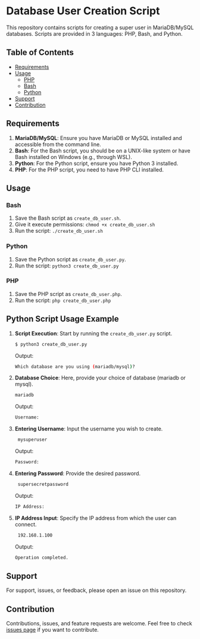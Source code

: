 # Database User Creation Script

This repository contains scripts for creating a super user in MariaDB/MySQL databases. Scripts are provided in 3 languages: PHP, Bash, and Python.

## Table of Contents

- [Requirements](#requirements)
- [Usage](#usage)
    - [PHP](#php)
    - [Bash](#bash)
    - [Python](#python)
- [Support](#support)
- [Contribution](#contribution)

## Requirements

1. **MariaDB/MySQL**: Ensure you have MariaDB or MySQL installed and accessible from the command line.
2. **Bash**: For the Bash script, you should be on a UNIX-like system or have Bash installed on Windows (e.g., through WSL).
3. **Python**: For the Python script, ensure you have Python 3 installed.
4. **PHP**: For the PHP script, you need to have PHP CLI installed.

## Usage

### Bash

1. Save the Bash script as `create_db_user.sh`.
2. Give it execute permissions: `chmod +x create_db_user.sh`
3. Run the script: `./create_db_user.sh`


### Python

1. Save the Python script as `create_db_user.py`.
2. Run the script: `python3 create_db_user.py`

### PHP

1. Save the PHP script as `create_db_user.php`.
2. Run the script: `php create_db_user.php`

## Python Script Usage Example

1. **Script Execution**:
   Start by running the `create_db_user.py` script.

   ```bash
   $ python3 create_db_user.py
   ```

   Output:
   ```bash
   Which database are you using (mariadb/mysql)? 
   ```

2. **Database Choice**:
   Here, provide your choice of database (mariadb or mysql).
   ```bash
   mariadb
   ```

   Output:
   ```bash
   Username: 
   ```


3. **Entering Username**:
   Input the username you wish to create.
   ```bash
    mysuperuser
    ```
    Output:
    ```bash
    Password:
    ```

4. **Entering Password**:
   Provide the desired password.
   ```bash
    supersecretpassword
    ```
    Output:
    ```bash
    IP Address:
    ```

5. **IP Address Input**:
   Specify the IP address from which the user can connect.
   ```bash
    192.168.1.100
    ```
    Output:
    ```bash
    Operation completed.
    ```    



## Support

For support, issues, or feedback, please open an issue on this repository.

## Contribution

Contributions, issues, and feature requests are welcome. Feel free to check [issues page](#) if you want to contribute.




